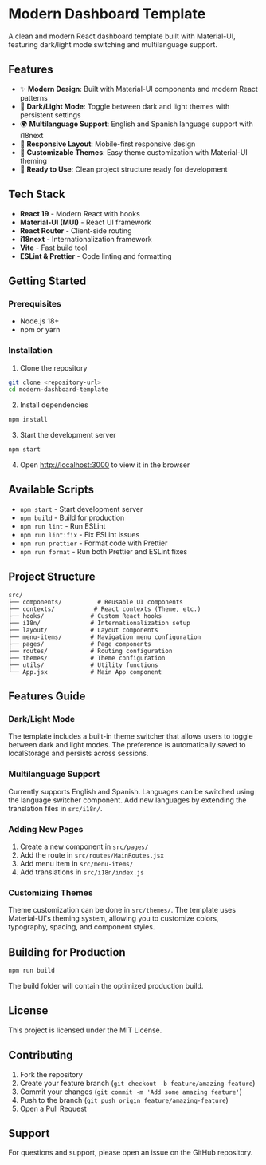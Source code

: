 # Modern Dashboard Template

A clean and modern React dashboard template built with Material-UI, featuring dark/light mode switching and multilanguage support.

## Features

- ✨ **Modern Design**: Built with Material-UI components and modern React patterns
- 🌙 **Dark/Light Mode**: Toggle between dark and light themes with persistent settings
- 🌍 **Multilanguage Support**: English and Spanish language support with i18next
- 📱 **Responsive Layout**: Mobile-first responsive design
- 🎨 **Customizable Themes**: Easy theme customization with Material-UI theming
- 🔧 **Ready to Use**: Clean project structure ready for development

## Tech Stack

- **React 19** - Modern React with hooks
- **Material-UI (MUI)** - React UI framework
- **React Router** - Client-side routing
- **i18next** - Internationalization framework
- **Vite** - Fast build tool
- **ESLint & Prettier** - Code linting and formatting

## Getting Started

### Prerequisites

- Node.js 18+
- npm or yarn

### Installation

1. Clone the repository
```bash
git clone <repository-url>
cd modern-dashboard-template
```

2. Install dependencies
```bash
npm install
```

3. Start the development server
```bash
npm start
```

4. Open [http://localhost:3000](http://localhost:3000) to view it in the browser

## Available Scripts

- `npm start` - Start development server
- `npm build` - Build for production
- `npm run lint` - Run ESLint
- `npm run lint:fix` - Fix ESLint issues
- `npm run prettier` - Format code with Prettier
- `npm run format` - Run both Prettier and ESLint fixes

## Project Structure

```
src/
├── components/          # Reusable UI components
├── contexts/           # React contexts (Theme, etc.)
├── hooks/             # Custom React hooks
├── i18n/              # Internationalization setup
├── layout/            # Layout components
├── menu-items/        # Navigation menu configuration
├── pages/             # Page components
├── routes/            # Routing configuration
├── themes/            # Theme configuration
├── utils/             # Utility functions
└── App.jsx            # Main App component
```

## Features Guide

### Dark/Light Mode

The template includes a built-in theme switcher that allows users to toggle between dark and light modes. The preference is automatically saved to localStorage and persists across sessions.

### Multilanguage Support

Currently supports English and Spanish. Languages can be switched using the language switcher component. Add new languages by extending the translation files in `src/i18n/`.

### Adding New Pages

1. Create a new component in `src/pages/`
2. Add the route in `src/routes/MainRoutes.jsx`
3. Add menu item in `src/menu-items/`
4. Add translations in `src/i18n/index.js`

### Customizing Themes

Theme customization can be done in `src/themes/`. The template uses Material-UI's theming system, allowing you to customize colors, typography, spacing, and component styles.

## Building for Production

```bash
npm run build
```

The build folder will contain the optimized production build.

## License

This project is licensed under the MIT License.

## Contributing

1. Fork the repository
2. Create your feature branch (`git checkout -b feature/amazing-feature`)
3. Commit your changes (`git commit -m 'Add some amazing feature'`)
4. Push to the branch (`git push origin feature/amazing-feature`)
5. Open a Pull Request

## Support

For questions and support, please open an issue on the GitHub repository.
